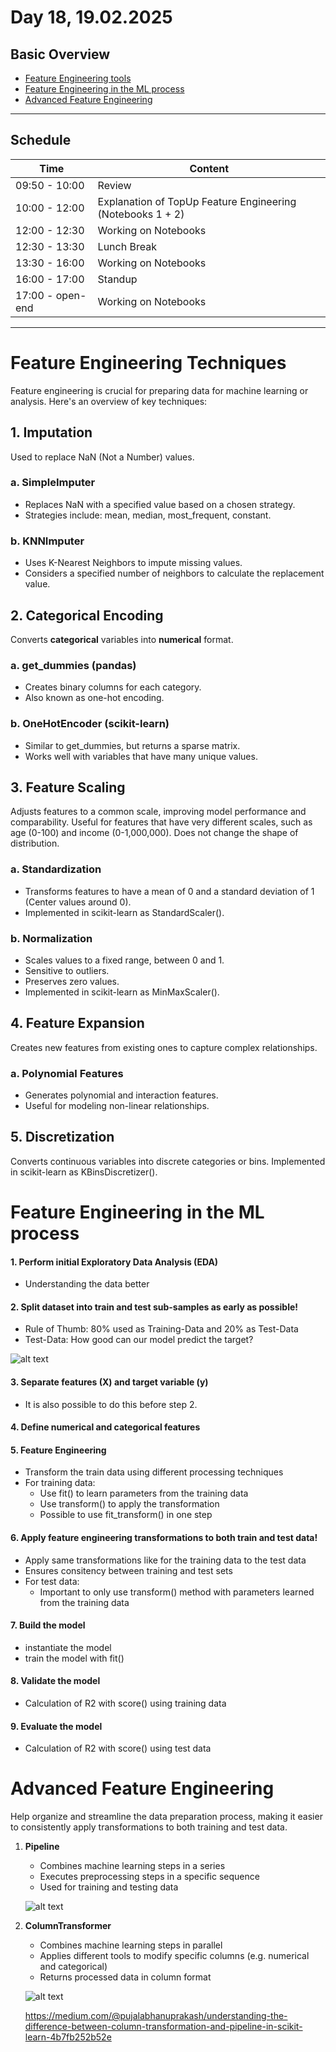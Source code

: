 # Day 18, 19.02.2025

##  __Basic Overview__

*  [Feature Engineering tools](#feature-engineering-tools)
* [Feature Engineering in the ML process](#feature-engineering-in-the-ml-process)
* [Advanced Feature Engineering](#advanced-feature-engineering)


---
##  __Schedule__

|Time|Content|
|---|---|
|09:50 - 10:00|Review|
|10:00 - 12:00|Explanation of TopUp Feature Engineering (Notebooks 1 + 2)|
|12:00 - 12:30|Working on Notebooks|
|12:30 - 13:30|Lunch Break| 
|13:30 - 16:00|Working on Notebooks|
|16:00 - 17:00|Standup|
|17:00 - open-end|Working on Notebooks|

---

# Feature Engineering Techniques

Feature engineering is crucial for preparing data for machine learning or analysis. Here's an overview of key techniques:

## 1. Imputation

Used to replace NaN (Not a Number) values.

### a. SimpleImputer
- Replaces NaN with a specified value based on a chosen strategy.
- Strategies include: mean, median, most_frequent, constant.

### b. KNNImputer
- Uses K-Nearest Neighbors to impute missing values.
- Considers a specified number of neighbors to calculate the replacement value.

## 2. Categorical Encoding

Converts **categorical** variables into **numerical** format.

### a. get_dummies (pandas)
- Creates binary columns for each category.
- Also known as one-hot encoding.

### b. OneHotEncoder (scikit-learn)
- Similar to get_dummies, but returns a sparse matrix.
- Works well with variables that have many unique values.

## 3. Feature Scaling

Adjusts features to a common scale, improving model performance and comparability. Useful for features that have very different scales, such as age (0-100) and income (0-1,000,000). Does not change the shape of distribution.

### a. Standardization
- Transforms features to have a mean of 0 and a standard deviation of 1 (Center values around 0).
- Implemented in scikit-learn as StandardScaler().

### b. Normalization
- Scales values to a fixed range, between 0 and 1.
- Sensitive to outliers.
- Preserves zero values.
- Implemented in scikit-learn as MinMaxScaler().

## 4. Feature Expansion

Creates new features from existing ones to capture complex relationships.

### a. Polynomial Features
- Generates polynomial and interaction features.
- Useful for modeling non-linear relationships.

## 5. Discretization

Converts continuous variables into discrete categories or bins. Implemented in scikit-learn as KBinsDiscretizer().


# Feature Engineering in the ML process

#### 1. Perform initial Exploratory Data Analysis (EDA)
- Understanding the data better

#### 2. Split dataset into train and test sub-samples as early as possible!

- Rule of Thumb: 80% used as Training-Data and 20% as Test-Data
- Test-Data: How good can our model predict the target?

![alt text](image.png)

#### 3. Separate features (X) and target variable (y)

- It is also possible to do this before step 2.

#### 4. Define numerical and categorical features

#### 5. Feature Engineering

- Transform the train data using different processing techniques
- For training data:
    - Use fit() to learn parameters from the training data
    - Use transform() to apply the transformation
    - Possible to use fit_transform() in one step

#### 6. Apply feature engineering transformations to both train and test data!

- Apply same transformations like for the training data to the test data
- Ensures consitency between training and test sets
- For test data:
    - Important to only use transform() method with parameters learned from the training data

#### 7. Build the model
- instantiate the model 
- train the model with fit()

#### 8. Validate the model
- Calculation of R2 with score() using training data

#### 9. Evaluate the model
- Calculation of R2 with score() using test data

# Advanced Feature Engineering

Help organize and streamline the data preparation process, making it easier to consistently apply transformations to both training and test data.

1. **Pipeline**
   - Combines machine learning steps in a series
   - Executes preprocessing steps in a specific sequence
   - Used for training and testing data

   ![alt text](image-2.png)

2. **ColumnTransformer**
   - Combines machine learning steps in parallel
   - Applies different tools to modify specific columns (e.g. numerical and categorical)
   - Returns processed data in column format

   ![alt text](image-1.png)

   https://medium.com/@pujalabhanuprakash/understanding-the-difference-between-column-transformation-and-pipeline-in-scikit-learn-4b7fb252b52e
